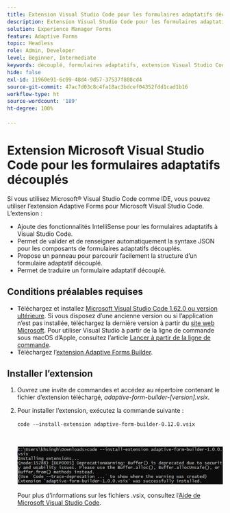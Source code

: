 ```yaml
---
title: Extension Visual Studio Code pour les formulaires adaptatifs découplés
description: Extension Visual Studio Code pour les formulaires adaptatifs découplés
solution: Experience Manager Forms
feature: Adaptive Forms
topic: Headless
role: Admin, Developer
level: Beginner, Intermediate
keywords: découplé, formulaires adaptatifs, extension Visual Studio Code
hide: false
exl-id: 11960e91-6c09-48d4-9d57-37537f808cd4
source-git-commit: 47ac7d03c8c4fa18ac3bdcef04352fdd1cad1b16
workflow-type: ht
source-wordcount: '189'
ht-degree: 100%

---
```


# Extension Microsoft Visual Studio Code pour les formulaires adaptatifs découplés

Si vous utilisez Microsoft® Visual Studio Code comme IDE, vous pouvez utiliser l’extension Adaptive Forms pour Microsoft Visual Studio Code. L’extension :

* Ajoute des fonctionnalités IntelliSense pour les formulaires adaptatifs à Visual Studio Code.
* Permet de valider et de renseigner automatiquement la syntaxe JSON pour les composants de formulaires adaptatifs découplés.
* Propose un panneau pour parcourir facilement la structure d’un formulaire adaptatif découplé.
* Permet de traduire un formulaire adaptatif découplé.

<!-- 

The extension o easily navigate the structure 

Adobe provides an extension for Microsoft&reg; Visual Studio Code to make it easier for you to navigate structure and develop Headless adaptive forms in Visual Studio Code. The extension adds Adaptive Forms related IntelliSense capabilities and helps auto-complete Headless adaptive forms JSON syntax. It also adds a panel, titled Forms Tree, to help navigate structure of Headless adaptive form. 

-->

## Conditions préalables requises

* Téléchargez et installez [Microsoft Visual Studio Code 1.62.0 ou version ultérieure](https://code.visualstudio.com/docs/supporting/FAQ#_how-do-i-find-the-version). Si vous disposez d’une ancienne version ou si l’application n’est pas installée, téléchargez la dernière version à partir du [site web Microsoft](https://code.visualstudio.com/docs/setup/setup-overview). Pour utiliser Visual Studio à partir de la ligne de commande sous macOS d’Apple, consultez l’article [Lancer à partir de la ligne de commande](https://code.visualstudio.com/docs/setup/mac#_launching-from-the-command-line).
* Téléchargez l’[extension Adaptive Forms Builder](/help/assets/adaptive-form-builder-0.12.0.vsix).

## Installer l’extension

1. Ouvrez une invite de commandes et accédez au répertoire contenant le fichier d’extension téléchargé, *adaptive-form-builder-[version].vsix*.

1. Pour installer l’extension, exécutez la commande suivante :

   `code -–install-extension adaptive-form-builder-0.12.0.vsix`

   <br>

   ![Installation de l’extension](/help/assets/install-extension.png)


   Pour plus d’informations sur les fichiers .vsix, consultez l’[Aide de Microsoft Visual Studio Code](https://code.visualstudio.com/docs/editor/extension-marketplace#_install-from-a-vsix).
